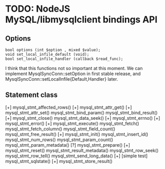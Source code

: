 TODO: NodeJS MySQL/libmysqlclient bindings API
==============================================

Options
-------

    bool options (int $option , mixed $value);
    void set_local_infile_default (void);
    bool set_local_infile_handler (callback $read_func);

I think that this functions not so important at this moment.
We can implement MysqlSyncConn::setOption in first stable release,
and MysqlSyncConn::setLocalInfile{Default,Handler} later.

Statement class
---------------

[+] mysql_stmt_affected_rows()
[+] mysql_stmt_attr_get()
[+] mysql_stmt_attr_set()
mysql_stmt_bind_param()
mysql_stmt_bind_result()
[+] mysql_stmt_close()
mysql_stmt_data_seek()
[+] mysql_stmt_errno()
[+] mysql_stmt_error()
[+] mysql_stmt_execute()
mysql_stmt_fetch()
mysql_stmt_fetch_column()
mysql_stmt_field_count()
mysql_stmt_free_result()
[+] mysql_stmt_init()
mysql_stmt_insert_id()
mysql_stmt_num_rows()
mysql_stmt_param_count()
mysql_stmt_param_metadata()
[?] mysql_stmt_prepare()
[+] mysql_stmt_reset()
mysql_stmt_result_metadata()
mysql_stmt_row_seek()
mysql_stmt_row_tell()
mysql_stmt_send_long_data()
[+] [simple test] mysql_stmt_sqlstate()
[+] mysql_stmt_store_result()

